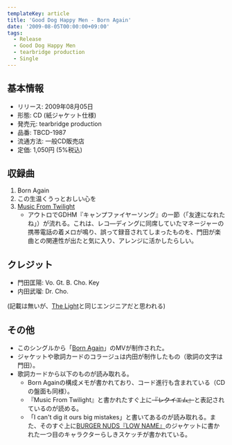 ```yaml
---
templateKey: article
title: 'Good Dog Happy Men - Born Again'
date: '2009-08-05T00:00:00+09:00'
tags:
  - Release
  - Good Dog Happy Men
  - tearbridge production
  - Single
---
```

## 基本情報

* リリース: 2009年08月05日
* 形態: CD (紙ジャケット仕様)
* 発売元: tearbridge production
* 品番: TBCD-1987
* 流通方法: 一般CD販売店
* 定価: 1,050円 (5%税込)

## 収録曲

1. Born Again
1. この生温くうっとおしい心を
1. [Music From Twilight](/articles/2009-08-05-000001)
   * アウトロでGDHM『キャンプファイヤーソング』の一節（「友達になれたね」）が流れる。これは、レコ—ディングに同席していたマネージャーの携帯電話の着メロが鳴り、誤って録音されてしまったものを、門田が楽曲との関連性が出たと気に入り、アレンジに活かしたらしい。

## クレジット

* 門田匡陽: Vo. Gt. B. Cho. Key
* 内田武瑠: Dr. Cho.

(記載は無いが、[The Light](/articles/2010-01-27-000000)と同じエンジニアだと思われる)

## その他

* このシングルから「[Born Again](https://www.youtube.com/watch?v=n1ezJNc60r4)」のMVが制作された。
* ジャケットや歌詞カードのコラージュは内田が制作したもの（歌詞の文字は門田）。
* 歌詞カードから以下のものが読み取れる。
   * Born Againの構成メモが書かれており、コード進行も含まれている（CDの盤面も同様）。
   * 『Music From Twilight』と書かれたすぐ上に<s>『レクイエム』</s>と表記されているのが読める。
   * 「I can't dig it ours big mistakes」と書いてあるのが読み取れる。また、そのすぐ上に[BURGER NUDS『LOW NAME』](/articles/2001-07-21-000000)のジャケットに書かれた一つ目のキャラクターらしきスケッチが書かれている。
